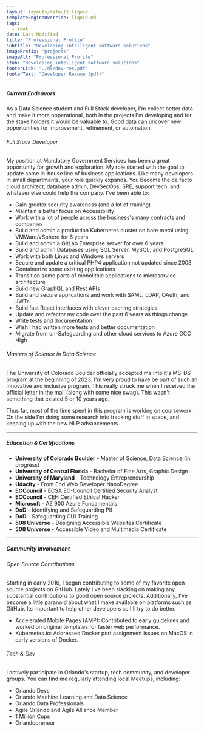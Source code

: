 ```yaml
---
layout: layouts/default.liquid
templateEngineOverride: liquid,md
tags:
  - root
date: Last Modified
title: "Professional Profile"
subtitle: "Developing intelligent software solutions"
imagePrefix: "projects"
imageAlt: "Professional Profile"
stub: "Developing intelligent software solutions"
footerLink: "./dl/dev-res.pdf"
footerText: "Developer Resume (pdf)"
---
```


##### Current Endeavors
As a Data Science student and Full Stack developer, I'm collect better data and make it more opperational, both in the projects I'm developing and for the stake holders it would be valuable to. Good data can uncover new opportunities for improvement, refinement, or automation.

###### Full Stack Developer

My position at Mandatory Government Services has been a great opportunity for growth and exploration. My role started with the goal to update some in-house line of business applications. Like many developers in small departments, your role quickly expands. You become the de facto cloud architect, database admin, DevSecOps, SRE, support tech, and whatever else could help the company.
I've been able to: 
 - Gain greater security awareness (and a lot of training)
 - Maintain a better focus on Accessibility
 - Work with a lot of people across the business's many contracts and companies
 - Build and admin a production Kubernetes cluster on bare metal using VMWare/vSphere for 6 years
 - Build and admin a GitLab Enterprise server for over 6 years
 - Build and admin Databases using SQL Server, MySQL, and PostgreSQL
 - Work with both Linux and Windows servers
 - Secure and update a critical PHP4 application not updated since 2003
 - Containerize some existing applications
 - Transition some parts of monolithic applications to microservice architecture
 - Build new GraphQL and Rest APIs
 - Build and secure applications and work with SAML, LDAP, OAuth, and JWTs
 - Build fast React interfaces with clever caching strategies
 - Update and refactor my code over the past 6 years as things change
 - Write tests and documentation
 - Wish I had written more tests and better documentation
 - Migrate from on-Safeguarding and other cloud services to Azure GCC High

###### Masters of Science in Data Science

The University of Colorado Boulder officially accepted me into it's MS-DS program at the beginning of 2023. I'm very proud to have be part of such an innovative and inclusive program. This really struck me when I received the official letter in the mail (along with some nice swag). This wasn't something that existed 5 or 10 years ago.

Thus far, most of the time spent in this program is working on coursework. On the side I'm doing some research into tracking stuff in space, and keeping up with the new NLP advancements.


---

##### Education & Certifications

- **University of Colorado Boulder** - Master of Science, Data Science (in progress)
- **University of Central Florida** - Bachelor of Fine Arts, Graphic Design
- **University of Maryland** - Technology Entrepreneurship
- **Udacity** - Front End Web Developer NanoDegree
- **ECCouncil** - ECSA EC-Council Certified Security Analyst
- **ECCouncil** - CEH Certified Ethical Hacker
- **Microsoft** - AZ 900 Azure Fundamentals
- **DoD** - Identifying and Safeguarding PII
- **DoD** - Safeguarding CUI Training
- **508 Universe** - Designing Accessible Websites Certificate
- **508 Universe** - Accessible Video and Multimedia Certificate

---
##### Community Involvement


###### Open Source Contributions
Starting in early 2016, I began contributing to some of my favorite open source projects on GitHub. Lately I've been slacking on making any substantial contributions to good open source projects. Additionally, I've become a little paranoid about what I make available on platforms such as GitHub. Its important to help other developers so I'll try to do better.
- Accelerated Mobile Pages (AMP): Contributed to early guidelines and worked on original templates for faster web performance.
- Kubernetes.io: Addressed Docker port assignment issues on MacOS in early versions of Docker.

###### Tech & Dev

I actively participate in Orlando's startup, tech community, and developer groups. You can find me regularly attending local Meetups, including:
- Orlando Devs
- Orlando Machine Learning and Data Science
- Orlando Data Professionals
- Agile Orlando and Agile Alliance Member
- 1 Million Cups
- Orlandopreneur
